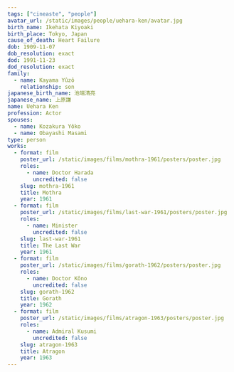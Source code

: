 ```yaml
---
tags: ["cineaste", "people"]
avatar_url: /static/images/people/uehara-ken/avatar.jpg
birth_name: Ikehata Kiyoaki
birth_place: Tokyo, Japan
cause_of_death: Heart Failure
dob: 1909-11-07
dob_resolution: exact
dod: 1991-11-23
dod_resolution: exact
family:
  - name: Kayama Yûzô
    relationship: son
japanese_birth_name: 池端清亮
japanese_name: 上原謙
name: Uehara Ken
profession: Actor
spouses:
  - name: Kozakura Yôko
  - name: Obayashi Masami
type: person
works:
  - format: film
    poster_url: /static/images/films/mothra-1961/posters/poster.jpg
    roles:
      - name: Doctor Harada
        uncredited: false
    slug: mothra-1961
    title: Mothra
    year: 1961
  - format: film
    poster_url: /static/images/films/last-war-1961/posters/poster.jpg
    roles:
      - name: Minister
        uncredited: false
    slug: last-war-1961
    title: The Last War
    year: 1961
  - format: film
    poster_url: /static/images/films/gorath-1962/posters/poster.jpg
    roles:
      - name: Doctor Kôno
        uncredited: false
    slug: gorath-1962
    title: Gorath
    year: 1962
  - format: film
    poster_url: /static/images/films/atragon-1963/posters/poster.jpg
    roles:
      - name: Admiral Kusumi
        uncredited: false
    slug: atragon-1963
    title: Atragon
    year: 1963
---
```

